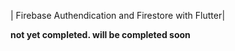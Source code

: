 | Firebase Authendication and Firestore with Flutter|

**not yet completed. will be completed soon**






